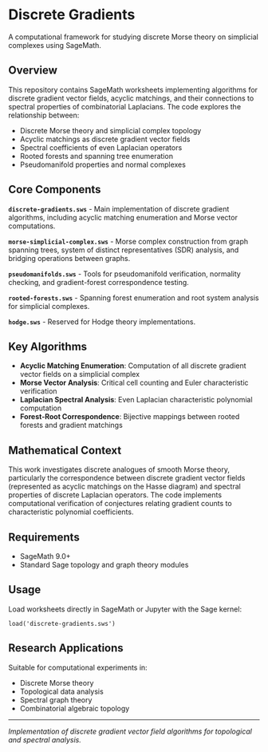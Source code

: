 # Discrete Gradients

A computational framework for studying discrete Morse theory on simplicial complexes using SageMath.

## Overview

This repository contains SageMath worksheets implementing algorithms for discrete gradient vector fields, acyclic matchings, and their connections to spectral properties of combinatorial Laplacians. The code explores the relationship between:

- Discrete Morse theory and simplicial complex topology
- Acyclic matchings as discrete gradient vector fields
- Spectral coefficients of even Laplacian operators
- Rooted forests and spanning tree enumeration
- Pseudomanifold properties and normal complexes

## Core Components

**`discrete-gradients.sws`** - Main implementation of discrete gradient algorithms, including acyclic matching enumeration and Morse vector computations.

**`morse-simplicial-complex.sws`** - Morse complex construction from graph spanning trees, system of distinct representatives (SDR) analysis, and bridging operations between graphs.

**`pseudomanifolds.sws`** - Tools for pseudomanifold verification, normality checking, and gradient-forest correspondence testing.

**`rooted-forests.sws`** - Spanning forest enumeration and root system analysis for simplicial complexes.

**`hodge.sws`** - Reserved for Hodge theory implementations.

## Key Algorithms

- **Acyclic Matching Enumeration**: Computation of all discrete gradient vector fields on a simplicial complex
- **Morse Vector Analysis**: Critical cell counting and Euler characteristic verification
- **Laplacian Spectral Analysis**: Even Laplacian characteristic polynomial computation
- **Forest-Root Correspondence**: Bijective mappings between rooted forests and gradient matchings

## Mathematical Context

This work investigates discrete analogues of smooth Morse theory, particularly the correspondence between discrete gradient vector fields (represented as acyclic matchings on the Hasse diagram) and spectral properties of discrete Laplacian operators. The code implements computational verification of conjectures relating gradient counts to characteristic polynomial coefficients.

## Requirements

- SageMath 9.0+
- Standard Sage topology and graph theory modules

## Usage

Load worksheets directly in SageMath or Jupyter with the Sage kernel:
```sage
load('discrete-gradients.sws')
```

## Research Applications

Suitable for computational experiments in:
- Discrete Morse theory
- Topological data analysis  
- Spectral graph theory
- Combinatorial algebraic topology

---
*Implementation of discrete gradient vector field algorithms for topological and spectral analysis.*
